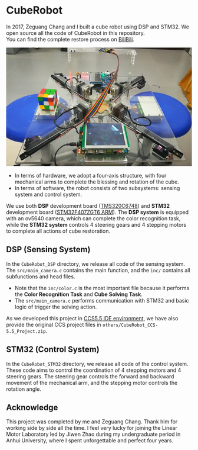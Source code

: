 # CubeRobot
In 2017, Zeguang Chang and I built a cube robot using DSP and STM32. We open source all the code of CubeRobot in this repository.   
You can find the complete restore process on [BiliBili](https://www.bilibili.com/video/BV1v3411p71n/).  

<div align=center>
<img src=./others/img.png height=320 />
</div>

- In terms of hardware, we adopt a four-axis structure, with four mechanical arms to complete the blessing and rotation of the cube.
- In terms of software, the robot consists of two subsystems: sensing system and control system.  

We use both **DSP** development board ([TMS320C6748](https://item.taobao.com/item.htm?spm=a230r.1.14.136.6f9cd3d7T6jq1c&id=35497623592&ns=1&abbucket=10#)) and **STM32** development board ([STM32F407ZGT6 ARM](https://detail.tmall.com/item.htm?id=609294673401&ali_refid=a3_430582_1006:1267360122:N:rwYulnb0YUXHh1bSqNmuYA==:0b03e6be02c07ba1ad753cf8e7ee17b3&ali_trackid=1_0b03e6be02c07ba1ad753cf8e7ee17b3&spm=a230r.1.14.8)).
The **DSP system** is equipped with an ov5640 camera, which can complete the color recognition task, while the **STM32 system** controls 4 steering gears and 4 stepping motors to complete all actions of cube restoration.

## DSP (Sensing System)
In the `CubeRobot_DSP` directory, we release all code of the sensing system. The `src/main_camera.c` contains the main function, and the `inc/` contains all subfunctions and head files. 
- Note that the `inc/color.c` is the most important file because it performs the **Color Recognition Task** and **Cube Solving Task**.  
- The `src/main_camera.c` performs communication with STM32 and basic logic of trigger the solving action.  

As we developed this project in [CCS5.5 IDE environment](https://blog.csdn.net/u010398722/article/details/78298948), we have also provide the original CCS project files in `others/CubeRobot_CCS-5.5_Project.zip`.

## STM32 (Control System)
In the `CubeRobot_STM32` directory, we release all code of the control system. These code aims to control the coordination of 4 stepping motors and 4 steering gears. The steering gear controls the forward and backward movement of the mechanical arm, and the stepping motor controls the rotation angle.

## Acknowledge
This project was completed by me and Zeguang Chang. Thank him for working side by side all the time. 
I feel very lucky for joining the Linear Motor Laboratory led by Jiwen Zhao during my undergraduate period in Anhui University, where I spent unforgettable and perfect four years.
